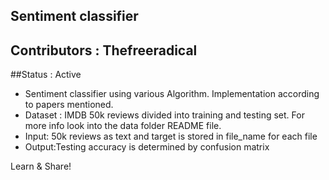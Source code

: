 ## Sentiment classifier 
## Contributors : Thefreeradical

##Status : Active



* Sentiment classifier using various Algorithm. Implementation according to papers mentioned.
* Dataset : IMDB 50k reviews divided into training and testing set. For more info look into the data folder README file.
* Input: 50k reviews as text and target is stored in file_name for each file
* Output:Testing accuracy is determined by confusion matrix

Learn & Share!
